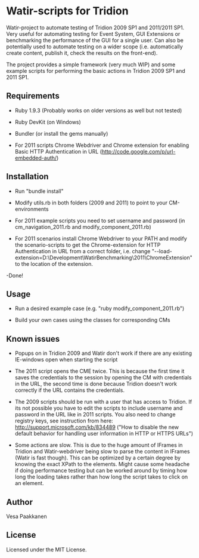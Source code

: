 Watir-scripts for Tridion
=========================

Watir-project to automate testing of Tridion 2009 SP1 and 2011/2011 SP1. Very useful for automating testing for Event System, GUI Extensions or benchmarking the performance of the GUI for a single user. Can also be potentially used to automate testing on a wider scope (i.e. automatically create content, publish it, check the results on the front-end).

The project provides a simple framework (very much WIP) and some example scripts for performing the basic actions in Tridion 2009 SP1 and 2011 SP1.

Requirements
------------

- Ruby 1.9.3 (Probably works on older versions as well but not tested)

- Ruby DevKit (on Windows)

- Bundler (or install the gems manually)

- For 2011 scripts Chrome Webdriver and Chrome extension for enabling Basic HTTP Authentication in URL (http://code.google.com/p/url-embedded-auth/)

Installation
------------

- Run "bundle install"

- Modify utils.rb in both folders (2009 and 2011) to point to your CM-environments

- For 2011 example scripts you need to set username and password (in cm_navigation_2011.rb and modify_component_2011.rb)

- For 2011 scenarios install Chrome Webdriver to your PATH and modify the scenario-scripts to get the Chrome-extension for HTTP Authentication in URL from a correct folder, i.e. change "--load-extension=D:\Development\WatirBenchmarking\2011\ChromeExtension" to the location of the extension.

-Done!

Usage
-----

- Run a desired example case (e.g. "ruby modify_component_2011.rb")

- Build your own cases using the classes for corresponding CMs

Known issues
------------

- Popups on in Tridion 2009 and Watir don't work if there are any existing IE-windows open when starting the script

- The 2011 script opens the CME twice. This is because the first time it saves the credentials to the session by opening the CM with credentials in the URL, the second time is done because Tridion doesn't work correctly if the URL contains the credentials.

- The 2009 scripts should be run with a user that has access to Tridion. If its not possible you have to edit the scripts to include username and password in the URL like in 2011 scripts. You also need to change registry keys, see instruction from here: http://support.microsoft.com/kb/834489 ("How to disable the new default behavior for handling user information in HTTP or HTTPS URLs")

- Some actions are slow. This is due to the huge amount of IFrames in Tridion and Watir-webdriver being slow to parse the content in IFrames (Watir is fast though). This can be optimized by a certain degree by knowing the exact XPath to the elements. Might cause some headache if doing performance testing but can be worked around by timing how long the loading takes rather than how long the script takes to click on an element.


Author
-------

Vesa Paakkanen

License
-------

Licensed under the MIT License.